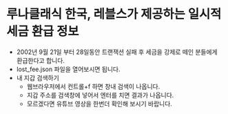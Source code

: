 # 루나클래식 한국, 레블스가 제공하는 일시적 세금 환급 정보
- 2002년 9월 21일 부터 28일동안 트랜잭션 실패 후 세금을 강제로 떼인 분들에게 환급한다고 합니다.
- lost_fee.json 파일을 열어보시면 됩니다.
- 내 지갑 검색하기
  - 웹브라우저에서 컨트롤+f 하면 창내 검색이 나옵니다.
  - 지갑 주소를 검색창에 넣어서 엔터를 치면 결과가 나옵니다.
  - 모르겠다면 유튜브 영상을 한번더 확인해 보시기 바랍니다.